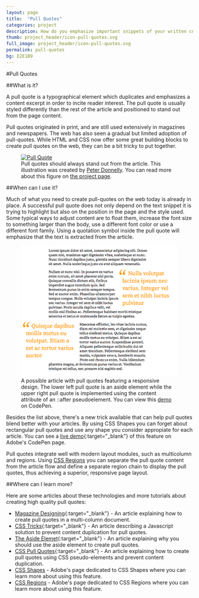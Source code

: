 ```yaml
---
layout: page
title:  "Pull Quotes"
categories: project
description: How do you emphasize important snippets of your written content?
thumb: project_header/icon-pull-quotes.svg
full_image: project_header/icon-pull-quotes.svg
permalink: pull-quotes
bg: E2E1B9
---
```

#Pull Quotes

##What is it?

A pull quote is a typographical element which duplicates and emphasizes a content excerpt in order to incite reader interest. The pull quote is usually styled differently than the rest of the article and positioned to stand out from the page content.

Pull quotes originated in print, and are still used extensively in magazines and newspapers. The web has also seen a gradual but limited adoption of pull-quotes. While HTML and CSS now offer some great building blocks to create pull quotes on the web, they can be a bit tricky to put together.

<figure>
  <a href="https://www.behance.net/gallery/5241031/HotRumCow-Magazine" target="_blank">
    <img src="{{site.baseurl}}/img/hotrumcow-pull-quote.jpg" alt="Pull Quote">
  </a>
  <figcaption>
     Pull quotes should always stand out from the article. This illustration was created by <a href="http://www.behance.net/donnellyillustration">Peter Donnelly</a>. You can read more about this figure on <a href="https://www.behance.net/gallery/5241031/HotRumCow-Magazine">the project page</a>.
  </figcaption>
</figure>

##When can I use it?

Much of what you need to create pull-quotes on the web today is already in place. A successful pull quote does not only depend on the text snippet it is trying to highlight but also on the position in the page and the style used. Some typical ways to adjust content are to float them, increase the font size to something larger than the body, use a different font color or use a different font family. Using a quotation symbol inside the pull quote will emphasize that the text is extracted from the article.

<figure>
  <a href="http://codepen.io/adobe/full/oDLwm" target="_blank">
    <img src="/img/pull-quotes/pull-quotes-screenshot.png" alt="Pull quotes article screenshot"></img>
  </a>
  <figcaption>
    A possible article with pull quotes featuring a responsive design. The lower left pull quote is an aside element while the upper right pull quote is implemented using the content attribute of an ::after pseudoelement. You can view this <a href="http://codepen.io/adobe/full/oDLwm">demo</a> on CodePen.
  </figcaption>
</figure>

Besides the list above, there's a new trick available that can help pull quotes blend better with your articles. By using CSS Shapes you can forget about rectangular pull quotes and use any shape you consider appropiate for each article. You can see a [live demo][demo-shapes]{:target="_blank"} of this feature on Adobe's CodePen page.

Pull quotes integrate well with modern layout modules, such as multicolumn and regions. Using [CSS Regions][regions] you can separate the pull quote content from the article flow and define a separate region chain to display the pull quotes, thus achieving a superior, responsive page layout.

##Where can I learn more?

Here are some articles about these technologies and more tutorials about creating high quality pull quotes:

- [Magazine Designing][magazine]{:target="_blank"} - An article explaining how to create pull quotes in a multi-column document.
- [CSS Tricks][css-tricks]{:target="_blank"} - An article describing a Javascript solution to prevent content duplication for pull quotes.
- [The Aside Elemet][aside]{:target="_blank"} - An article explaining why you should use the aside element to create pull quotes.
- [CSS Pull Quotes][css-pull-quotes]{:target="_blank"} - An article explaining how to create pull quotes using CSS pseudo-elements and prevent content duplication.
- [CSS Shapes][shapes] - Adobe's page dedicated to CSS Shapes where you can learn more about using this feature.
- [CSS Regions][regions] - Adobe's page dedicated to CSS Regions where you can learn more about using this feature.

[demo]: http://codepen.io/adobe/full/oDLwm
[demo-shapes]: http://codepen.io/adobe/full/udibs
[aside]: http://www.impressivewebs.com/aside-vs-blockquote-html5
[css-tricks]: http://css-tricks.com/better-pull-quotes
[magazine]: http://www.magazinedesigning.com/pull-quotes
[shapes]: http://webplatform.adobe.com/shapes
[regions]: http://webplatform.adobe.com/regions
[css-pull-quotes]: http://miekd.com/articles/pull-quotes-with-html5-and-css

